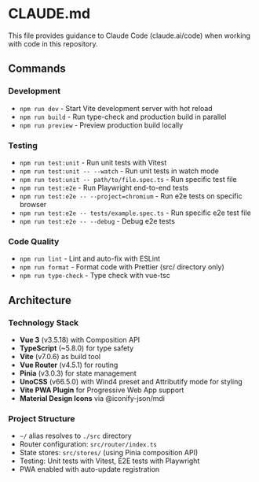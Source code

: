 # CLAUDE.md

This file provides guidance to Claude Code (claude.ai/code) when working with code in this repository.

## Commands

### Development
- `npm run dev` - Start Vite development server with hot reload
- `npm run build` - Run type-check and production build in parallel
- `npm run preview` - Preview production build locally

### Testing
- `npm run test:unit` - Run unit tests with Vitest
- `npm run test:unit -- --watch` - Run unit tests in watch mode
- `npm run test:unit -- path/to/file.spec.ts` - Run specific test file
- `npm run test:e2e` - Run Playwright end-to-end tests
- `npm run test:e2e -- --project=chromium` - Run e2e tests on specific browser
- `npm run test:e2e -- tests/example.spec.ts` - Run specific e2e test file
- `npm run test:e2e -- --debug` - Debug e2e tests

### Code Quality
- `npm run lint` - Lint and auto-fix with ESLint
- `npm run format` - Format code with Prettier (src/ directory only)
- `npm run type-check` - Type check with vue-tsc

## Architecture

### Technology Stack
- **Vue 3** (v3.5.18) with Composition API
- **TypeScript** (~5.8.0) for type safety
- **Vite** (v7.0.6) as build tool
- **Vue Router** (v4.5.1) for routing
- **Pinia** (v3.0.3) for state management
- **UnoCSS** (v66.5.0) with Wind4 preset and Attributify mode for styling
- **Vite PWA Plugin** for Progressive Web App support
- **Material Design Icons** via @iconify-json/mdi

### Project Structure
- `~/` alias resolves to `./src` directory
- Router configuration: `src/router/index.ts`
- State stores: `src/stores/` (using Pinia composition API)
- Testing: Unit tests with Vitest, E2E tests with Playwright
- PWA enabled with auto-update registration